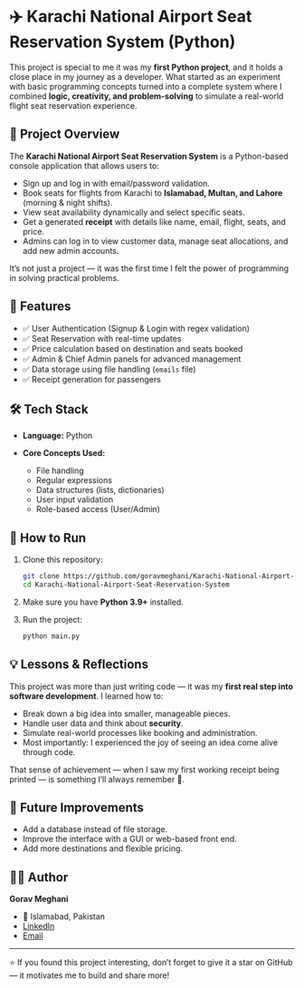 # ✈️ Karachi National Airport Seat Reservation System (Python)

This project is special to me it was my **first Python project**, and it holds a close place in my journey as a developer. What started as an experiment with basic programming concepts turned into a complete system where I combined **logic, creativity, and problem-solving** to simulate a real-world flight seat reservation experience.

## 🌟 Project Overview

The **Karachi National Airport Seat Reservation System** is a Python-based console application that allows users to:

* Sign up and log in with email/password validation.
* Book seats for flights from Karachi to **Islamabad, Multan, and Lahore** (morning & night shifts).
* View seat availability dynamically and select specific seats.
* Get a generated **receipt** with details like name, email, flight, seats, and price.
* Admins can log in to view customer data, manage seat allocations, and add new admin accounts.

It’s not just a project — it was the first time I felt the power of programming in solving practical problems.

## 🔑 Features

* ✅ User Authentication (Signup & Login with regex validation)
* ✅ Seat Reservation with real-time updates
* ✅ Price calculation based on destination and seats booked
* ✅ Admin & Chief Admin panels for advanced management
* ✅ Data storage using file handling (`emails` file)
* ✅ Receipt generation for passengers

## 🛠️ Tech Stack

* **Language:** Python
* **Core Concepts Used:**

  * File handling
  * Regular expressions
  * Data structures (lists, dictionaries)
  * User input validation
  * Role-based access (User/Admin)

## 🚀 How to Run

1. Clone this repository:

   ```bash
   git clone https://github.com/goravmeghani/Karachi-National-Airport-Seat-Reservation-System
   cd Karachi-National-Airport-Seat-Reservation-System
   ```
2. Make sure you have **Python 3.9+** installed.
3. Run the project:

   ```bash
   python main.py
   ```

## 💡 Lessons & Reflections

This project was more than just writing code — it was my **first real step into software development**. I learned how to:

* Break down a big idea into smaller, manageable pieces.
* Handle user data and think about **security**.
* Simulate real-world processes like booking and administration.
* Most importantly: I experienced the joy of seeing an idea come alive through code.

That sense of achievement — when I saw my first working receipt being printed — is something I’ll always remember 💙.

## 📌 Future Improvements

* Add a database instead of file storage.
* Improve the interface with a GUI or web-based front end.
* Add more destinations and flexible pricing.

## 👨‍💻 Author

**Gorav Meghani**

* 📍 Islamabad, Pakistan
* [LinkedIn](https://www.linkedin.com/in/gorav-meghani)
* [Email](mailto:meghanigorav@gmail.com)

---

⭐ If you found this project interesting, don’t forget to give it a star on GitHub — it motivates me to build and share more!

